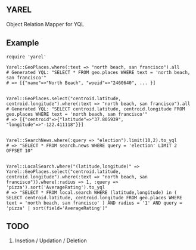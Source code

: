 ## YAREL ##

Object Relation Mapper for YQL

Example
-------

    require 'yarel'

    Yarel::GeoPlaces.where(:text => "north beach, san francisco").all
    # Generated YQL: "SELECT * FROM geo.places WHERE text = 'north beach, san francisco'"
    # => [{"name"=>"North Beach", "woeid"=>"2460640", ... }]

  
    Yarel::GeoPlaces.select("centroid.latitude, centroid.longitude").where(:text => "north beach, san francisco").all
    # Generated YQL: "SELECT centroid.latitude, centroid.longitude FROM geo.places WHERE text = 'north beach, san francisco'"
    # => [{"centroid"=>{"latitude"=>"37.805939", "longitude"=>"-122.411118"}}]


    Yarel::SearchNews.where(:query => "election").limit(10,2).to_yql
    # => "SELECT * FROM search.news WHERE query = 'election' LIMIT 2 OFFSET 10"
    
    
    Yarel::LocalSearch.where("(latitude,longitude)" => Yarel::GeoPlaces.select("centroid.latitude, centroid.longitude").where(:text => "north beach, san francisco")).where(:radius => 1, :query => 'pizza').sort('AverageRating').to_yql
    # => "SELECT * FROM local.search WHERE (latitude,longitude) in ( SELECT centroid.latitude, centroid.longitude FROM geo.places WHERE text = 'north beach, san francisco' ) AND radius = '1' AND query = 'pizza' | sort(field='AverageRating')"
    
    
    
TODO
----
  1) Insetion / Updation / Deletion
